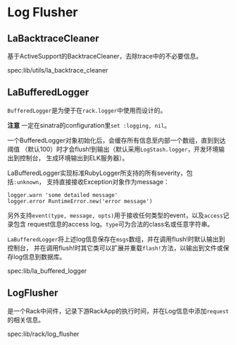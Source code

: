 # Log Flusher

## LaBacktraceCleaner

基于ActiveSupport的BacktraceCleaner，去除trace中的不必要信息。

spec:lib/utils/la_backtrace_cleaner

## LaBufferedLogger

`BufferedLogger`是为便于在`rack.logger`中使用而设计的。

**注意** 一定在sinatra的configuration里`set :logging, nil`。

一个BufferedLogger对象初始化后，会缓存所有信息至内部一个数组，直到到达阈值
（默认100）时才会flush!到输出（默认采用`LogStash.logger`，开发环境输出到控制台，
生成环境输出到ELK服务器）。

LaBufferedLogger实现标准RubyLogger所支持的所有severity，包括`:unknown`，
支持直接接收Exception对象作为message：

    logger.warn 'some detailed message'
    logger.error RuntimeError.new('error message')

另外支持`event(type, message, opts)`用于接收任何类型的event，以及`access`记录包含
request信息的access log。`type`可为合法的class名或任意字符串。

`LaBufferedLogger`将上述log信息保存在`msgs`数组，并在调用flush!时默认输出到控制台，
并在调用flush!时其它类可以扩展并重载`flash!`方法，以输出到文件或保存log信息到数据库。

spec:lib/la_buffered_logger

## LogFlusher

是一个Rack中间件，记录下游RackApp的执行时间，并在Log信息中添加`request`的相关信息。

spec:lib/rack/log_flusher
